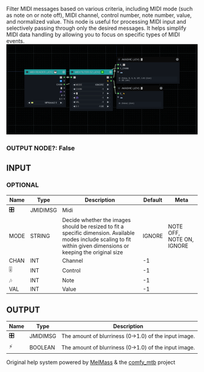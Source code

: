   
Filter MIDI messages based on various criteria, including MIDI mode (such as note on or note off), MIDI channel, control number, note number, value, and normalized value. This node is useful for processing MIDI input and selectively passing through only the desired messages. It helps simplify MIDI data handling by allowing you to focus on specific types of MIDI events.  
![MIDI FILTER EZ](https://raw.githubusercontent.com/Amorano/Jovimetrix-examples/master/node/MIDI%20FILTER%20EZ/MIDI%20FILTER%20EZ.png)
### OUTPUT NODE?: False
INPUT
-----
### OPTIONAL
| Name | Type | Description | Default | Meta |
| --- | --- | --- | --- | --- |
| 🎛️ | JMIDIMSG | Midi |  |  |
| MODE | STRING | Decide whether the images should be resized to fit a specific dimension. Available modes include scaling to fit within given dimensions or keeping the original size | IGNORE | NOTE OFF, NOTE ON, IGNORE |
| CHAN | INT | Channel | -1 |  |
| 🎚️ | INT | Control | -1 |  |
| 🎶 | INT | Note | -1 |  |
| VAL | INT | Value | -1 |  |
OUTPUT
------
| Name | Type | Description |
| --- | --- | --- |
| 🎛️ | JMIDIMSG | The amount of blurriness (0->1.0) of the input image. |
| ⚡ | BOOLEAN | The amount of blurriness (0->1.0) of the input image. |
Original help system powered by [MelMass](https://github.com/melMass) & the [comfy\_mtb](https://github.com/melMass/comfy_mtb) project